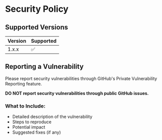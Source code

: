 # Security Policy

## Supported Versions

| Version | Supported          |
| ------- | ------------------ |
| 1.x.x   | :white_check_mark: |

## Reporting a Vulnerability

Please report security vulnerabilities through GitHub's Private Vulnerability Reporting feature.

**DO NOT report security vulnerabilities through public GitHub issues.**

### What to Include:
- Detailed description of the vulnerability
- Steps to reproduce
- Potential impact
- Suggested fixes (if any)
